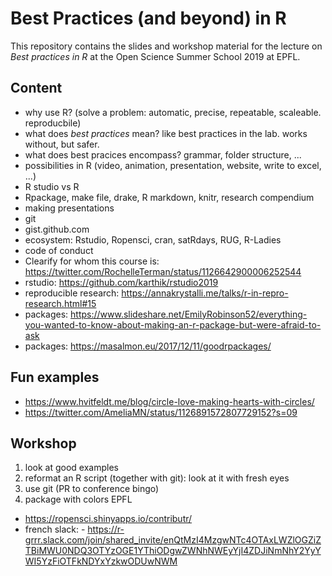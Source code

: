 # Best Practices (and beyond) in R

This repository contains the slides and workshop material for the lecture on _Best practices in R_ at the Open Science Summer School 2019 at EPFL. 

## Content

- why use R? (solve a problem: automatic, precise, repeatable, scaleable. reproducbile)
- what does _best practices_ mean? like best practices in the lab. works without, but safer. 
- what does best pracices encompass? grammar, folder structure, ...
- possibilities in R (video, animation, presentation, website, write to excel, ...)
- R studio vs R
- Rpackage, make file, drake, R markdown, knitr, research compendium
- making presentations
- git
- gist.github.com
- ecosystem: Rstudio, Ropensci, cran, satRdays, RUG, R-Ladies
- code of conduct
- Clearify for whom this course is: https://twitter.com/RochelleTerman/status/1126642900006252544
- rstudio: https://github.com/karthik/rstudio2019
- reproducible research: https://annakrystalli.me/talks/r-in-repro-research.html#15
- packages: https://www.slideshare.net/EmilyRobinson52/everything-you-wanted-to-know-about-making-an-r-package-but-were-afraid-to-ask
- packages: https://masalmon.eu/2017/12/11/goodrpackages/

## Fun examples
- https://www.hvitfeldt.me/blog/circle-love-making-hearts-with-circles/
- https://twitter.com/AmeliaMN/status/1126891572807729152?s=09

## Workshop

1. look at good examples
1. reformat an R script (together with git): look at it with fresh eyes
1. use git (PR to conference bingo)
1. package with colors EPFL

- https://ropensci.shinyapps.io/contributr/
- french slack: - https://r-grrr.slack.com/join/shared_invite/enQtMzI4MzgwNTc4OTAxLWZlOGZiZTBiMWU0NDQ3OTYzOGE1YThiODgwZWNhNWEyYjI4ZDJiNmNhY2YyYWI5YzFiOTFkNDYxYzkwODUwNWM
